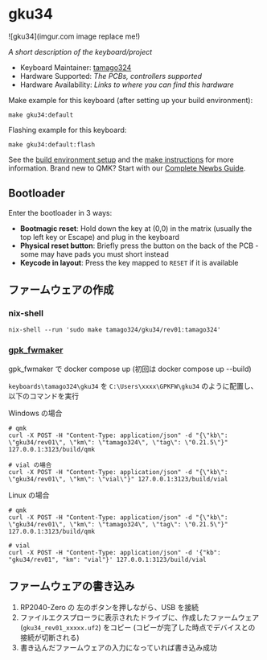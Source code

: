 # gku34

![gku34](imgur.com image replace me!)

*A short description of the keyboard/project*

* Keyboard Maintainer: [tamago324](https://github.com/tamago324)
* Hardware Supported: *The PCBs, controllers supported*
* Hardware Availability: *Links to where you can find this hardware*

Make example for this keyboard (after setting up your build environment):

    make gku34:default

Flashing example for this keyboard:

    make gku34:default:flash

See the [build environment setup](https://docs.qmk.fm/#/getting_started_build_tools) and the [make instructions](https://docs.qmk.fm/#/getting_started_make_guide) for more information. Brand new to QMK? Start with our [Complete Newbs Guide](https://docs.qmk.fm/#/newbs).

## Bootloader

Enter the bootloader in 3 ways:

* **Bootmagic reset**: Hold down the key at (0,0) in the matrix (usually the top left key or Escape) and plug in the keyboard
* **Physical reset button**: Briefly press the button on the back of the PCB - some may have pads you must short instead
* **Keycode in layout**: Press the key mapped to `RESET` if it is available

## ファームウェアの作成

### nix-shell

```
nix-shell --run 'sudo make tamago324/gku34/rev01:tamago324'
```

### [gpk_fwmaker](https://github.com/darakuneko/gpk_fwmaker)

gpk_fwmaker で docker compose up (初回は docker compose up --build)


`keyboards\tamago324\gku34` を `C:\Users\xxxx\GPKFW\gku34` のように配置し、以下のコマンドを実行

Windows の場合

```
# qmk
curl -X POST -H "Content-Type: application/json" -d "{\"kb\": \"gku34/rev01\", \"km\": \"tamago324\", \"tag\": \"0.21.5\"}" 127.0.0.1:3123/build/qmk

# vial の場合
curl -X POST -H "Content-Type: application/json" -d "{\"kb\": \"gku34/rev01\", \"km\": \"vial\"}" 127.0.0.1:3123/build/vial
```

Linux の場合

```
# qmk
curl -X POST -H "Content-Type: application/json" -d "{\"kb\": \"gku34/rev01\", \"km\": \"tamago324\", \"tag\": \"0.21.5\"}" 127.0.0.1:3123/build/qmk

# vial
curl -X POST -H "Content-Type: application/json" -d '{"kb": "gku34/rev01", "km": "vial"}' 127.0.0.1:3123/build/vial
```


## ファームウェアの書き込み

1. RP2040-Zero の 左のボタンを押しながら、USB を接続
2. ファイルエクスプローラに表示されたドライブに、作成したファームウェア (`gku34_rev01_xxxxx.uf2`) をコピー (コピーが完了した時点でデバイスとの接続が切断される)
3. 書き込んだファームウェアの入力になっていれば書き込み成功
